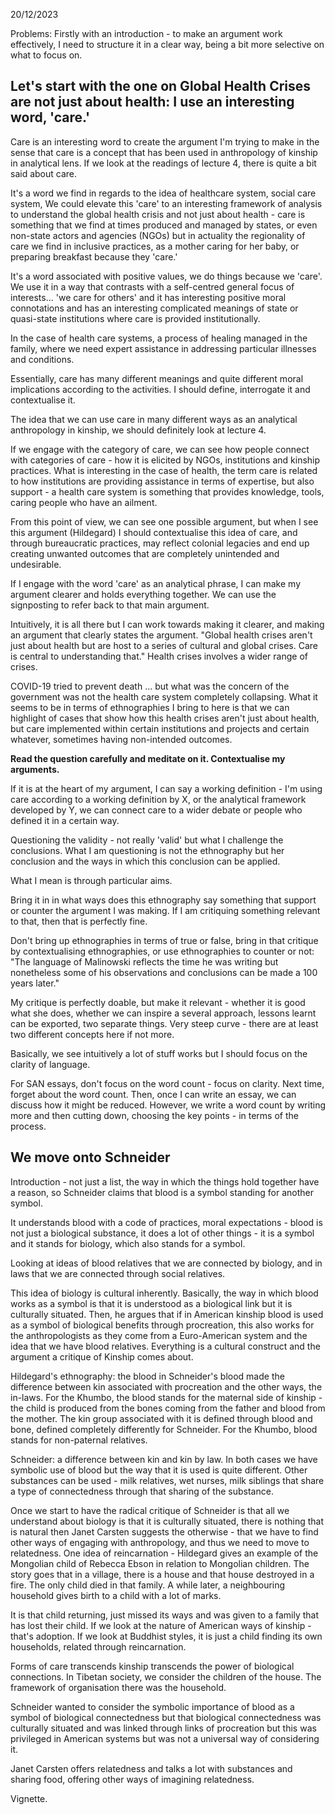 20/12/2023

Problems:
Firstly with an introduction - to make an argument work effectively, I need to structure it in a clear way, being a bit more selective on what to focus on.

## **Let's start with the one on Global Health Crises are not just about health: I use an interesting word, 'care.'**

Care is an interesting word to create the argument I'm trying to make in the sense that care is a concept that has been used in anthropology of kinship in analytical lens.
If we look at the readings of lecture 4, there is quite a bit said about care.

It's a word we find in regards to the idea of healthcare system, social care system, We could elevate this 'care' to an  interesting framework of analysis to understand the global health crisis and not just about health - care is something that we find at times produced and managed by states, or even non-state actors and agencies (NGOs) but in actuality the regionality of care we find in inclusive practices, as a mother caring for her baby, or preparing breakfast because they 'care.'

It's a word associated with positive values, we do things because we 'care'. We use it in a way that contrasts with a self-centred general focus of interests... 'we care for others' and it has interesting positive moral connotations and has an interesting complicated meanings of state or quasi-state institutions where care is provided institutionally.

In the case of health care systems, a process of healing managed in the family, where we need expert assistance in addressing particular illnesses and conditions.

Essentially, care has many different meanings and quite different moral implications according to the activities. I should define, interrogate it and contextualise it.

The idea that we can use care in many different ways as an analytical anthropology in kinship, we should definitely look at lecture 4.

If we engage with the category of care, we can see how people connect with categories of care - how it is elicited by NGOs, institutions and kinship practices. What is interesting in the case of health, the term care is related to how institutions are providing assistance in terms of expertise, but also support - a health care system is something that provides knowledge, tools, caring people who have an ailment.

From this point of view, we can see one possible argument, but when I see this argument (Hildegard) I should contextualise this idea of care, and through bureaucratic practices, may reflect colonial legacies and end up creating unwanted outcomes that are completely unintended and undesirable.

If I engage with the word 'care' as an analytical phrase, I can make my argument clearer and holds everything together. We can use the signposting to refer back to that main argument.

Intuitively, it is all there but I can work towards making it clearer, and making an argument that clearly states the argument. "Global health crises aren't just about health but are host to a series of cultural and global crises. Care is central to understanding that." Health crises involves a wider range of crises.

COVID-19 tried to prevent death ... but what was the concern of the government was not the health care system completely collapsing. What it seems to be in terms of ethnographies I bring to here is that we can highlight of cases that show how this health crises aren't just about health, but care implemented within certain institutions and projects and certain whatever, sometimes having non-intended outcomes.

**Read the question carefully and meditate on it. Contextualise my arguments.**

If it is at the heart of my argument, I can say a working definition - I'm using care according to a working definition by X, or the analytical framework developed by Y, we can connect care to a wider debate or people who defined it in a certain way.

Questioning the validity - not really 'valid' but what I challenge the conclusions. What I am questioning is not the ethnography but her conclusion and the ways in which this conclusion can be applied.

What I mean is through particular aims.

Bring it in in what ways does this ethnography say something that support or counter the argument I was making. If I am critiquing something relevant to that, then that is perfectly fine.

Don't bring up ethnographies in terms of true or false, bring in that critique by contextualising ethnographies, or use ethnographies to counter or not: "The language of Malinowski reflects the time he was writing but nonetheless some of his observations and conclusions can be made a 100 years later."

My critique is perfectly doable, but make it relevant - whether it is good what she does, whether we can inspire a several approach, lessons learnt can be exported, two separate things. Very steep curve - there are at least two different concepts here if not more.

Basically, we see intuitively a lot of stuff works but I should focus on the clarity of language.

For SAN essays, don't focus on the word count - focus on clarity. Next time, forget about the word count. Then, once I can write an essay, we can discuss how it might be reduced. However, we write a word count by writing more and then cutting down, choosing the key points - in terms of the process.

## We move onto Schneider

Introduction - not just a list, the way in which the things hold together have a reason, so Schneider claims that blood is a symbol standing for another symbol.

It understands blood with a code of practices, moral expectations - blood is not just a biological substance, it does a lot of other things - it is a symbol and it stands for biology, which also stands for a symbol.

Looking at ideas of blood relatives that we are connected by biology, and in laws that we are connected through social relatives.

This idea of biology is cultural inherently. Basically, the way in which blood works as a symbol is that it is understood as a biological link but it is culturally situated. Then, he argues that if in American kinship blood is used as a symbol of biological benefits through procreation, this also works for the anthropologists as they come from a Euro-American system and the idea that we have blood relatives. Everything is a cultural construct and the argument a critique of Kinship comes about.

Hildegard's ethnography: the blood in Schneider's blood made the difference between kin associated with procreation and the other ways, the in-laws. For the Khumbo, the blood stands for the maternal side of kinship - the child is produced from the bones coming from the father and blood from the mother. The kin group associated with it is defined through blood and bone, defined completely differently for Schneider. For the Khumbo, blood stands for non-paternal relatives.

Schneider: a difference between kin and kin by law. In both cases we have symbolic use of blood but the way that it is used is quite different. Other substances can be used - milk relatives, wet nurses, milk siblings that share a type of connectedness through that sharing of the substance.

Once we start to have the radical critique of Schneider is that all we understand about biology is that it is culturally situated, there is nothing that is natural then Janet Carsten suggests the otherwise - that we have to find other ways of engaging with anthropology, and thus we need to move to relatedness. One idea of reincarnation - Hildegard gives an example of the Mongolian child of Rebecca Ebson in relation to Mongolian children. The story goes that in a village, there is a house and that house destroyed in a fire. The only child died in that family. A while later, a neighbouring household gives birth to a child with a lot of marks.

It is that child returning, just missed its ways and was given to a family that has lost their child. If we look at the nature of American ways of kinship - that's adoption. If we look at Buddhist styles, it is just a child finding its own households, related through reincarnation.

Forms of care transcends kinship transcends the power of biological connections. In Tibetan society, we consider the children of the house. The framework of organisation there was the household.

Schneider wanted to consider the symbolic importance of blood as a symbol of biological connectedness but that biological connectedness was culturally situated and was linked through links of procreation but this was privileged in American systems but was not a universal way of considering it.

Janet Carsten offers relatedness and talks a lot with substances and sharing food, offering other ways of imagining relatedness.

Vignette. 